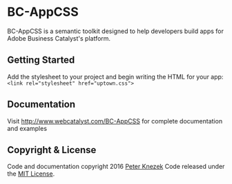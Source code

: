 # BC-AppCSS

BC-AppCSS is a semantic toolkit designed to help developers build apps for Adobe Business Catalyst's platform.

Getting Started
---------------------
Add the stylesheet to your project and begin writing the HTML for your app:
`<link rel="stylesheet" href="uptown.css">`

Documentation
---------------------
Visit http://www.webcatalyst.com/BC-AppCSS for complete documentation and examples

Copyright & License
---------------------
Code and documentation copyright 2016 [Peter Knezek](http://www.webcatalyst.eu) Code released under the [MIT License](LICENSE).